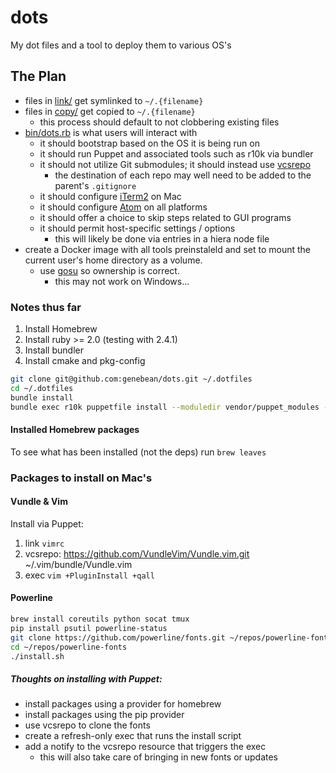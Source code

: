 # dots

My dot files and a tool to deploy them to various OS's

## The Plan

* files in [link/](link) get symlinked to `~/.{filename}`
* files in [copy/](copy) get copied to `~/.{filename}`
  * this process should default to not clobbering existing files
* [bin/dots.rb](bin/dots.rb) is what users will interact with
  * it should bootstrap based on the OS it is being run on
  * it should run Puppet and associated tools such as r10k via bundler
  * it should not utilize Git submodules; it should instead use [vcsrepo](https://forge.puppet.com/puppetlabs/vcsrepo)
    * the destination of each repo may well need to be added to the parent's `.gitignore`
  * it should configure [iTerm2](https://www.iterm2.com/) on Mac
  * it should configure [Atom](https://atom.io/) on all platforms
  * it should offer a choice to skip steps related to GUI programs
  * it should permit host-specific settings / options
    * this will likely be done via entries in a hiera node file
* create a Docker image with all tools preinstaleld and set to mount the current user's home directory as a volume.
  * use [gosu](https://github.com/tianon/gosu) so ownership is correct.
    * this may not work on Windows...

### Notes thus far

1. Install Homebrew
2. Install ruby >= 2.0 (testing with 2.4.1)
3. Install bundler
4. Install cmake and pkg-config

```bash
git clone git@github.com:genebean/dots.git ~/.dotfiles
cd ~/.dotfiles
bundle install
bundle exec r10k puppetfile install --moduledir vendor/puppet_modules --puppetfile puppet/Puppetfile -v
```

#### Installed Homebrew packages

To see what has been installed (not the deps) run `brew leaves`


### Packages to install on Mac's

#### Vundle & Vim

Install via Puppet:

1. link `vimrc`
2. vcsrepo: https://github.com/VundleVim/Vundle.vim.git ~/.vim/bundle/Vundle.vim
3. exec `vim +PluginInstall +qall`

#### Powerline

```bash
brew install coreutils python socat tmux
pip install psutil powerline-status
git clone https://github.com/powerline/fonts.git ~/repos/powerline-fonts
cd ~/repos/powerline-fonts
./install.sh
```

##### Thoughts on installing with Puppet:

* install packages using a provider for homebrew
* install packages using the pip provider
* use vcsrepo to clone the fonts
* create a refresh-only exec that runs the install script
* add a notify to the vcsrepo resource that triggers the exec
  * this will also take care of bringing in new fonts or updates


